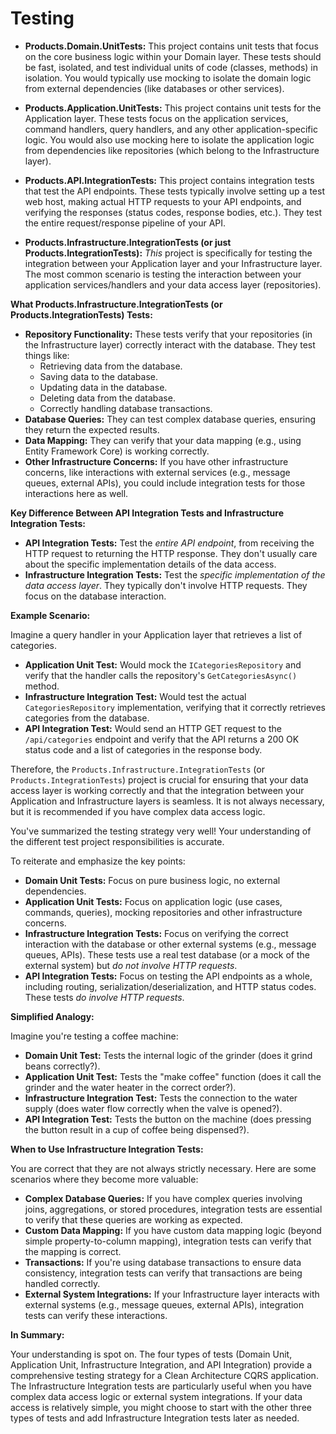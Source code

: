 # Testing

- **Products.Domain.UnitTests:** This project contains unit tests that focus on the core business logic within your Domain layer. These tests should be fast, isolated, and test individual units of code (classes, methods) in isolation. You would typically use mocking to isolate the domain logic from external dependencies (like databases or other services).

- **Products.Application.UnitTests:** This project contains unit tests for the Application layer. These tests focus on the application services, command handlers, query handlers, and any other application-specific logic. You would also use mocking here to isolate the application logic from dependencies like repositories (which belong to the Infrastructure layer).

- **Products.API.IntegrationTests:** This project contains integration tests that test the API endpoints. These tests typically involve setting up a test web host, making actual HTTP requests to your API endpoints, and verifying the responses (status codes, response bodies, etc.). They test the entire request/response pipeline of your API.

- **Products.Infrastructure.IntegrationTests (or just Products.IntegrationTests):** _This_ project is specifically for testing the integration between your Application layer and your Infrastructure layer. The most common scenario is testing the interaction between your application services/handlers and your data access layer (repositories).

**What Products.Infrastructure.IntegrationTests (or Products.IntegrationTests) Tests:**

- **Repository Functionality:** These tests verify that your repositories (in the Infrastructure layer) correctly interact with the database. They test things like:
  - Retrieving data from the database.
  - Saving data to the database.
  - Updating data in the database.
  - Deleting data from the database.
  - Correctly handling database transactions.
- **Database Queries:** They can test complex database queries, ensuring they return the expected results.
- **Data Mapping:** They can verify that your data mapping (e.g., using Entity Framework Core) is working correctly.
- **Other Infrastructure Concerns:** If you have other infrastructure concerns, like interactions with external services (e.g., message queues, external APIs), you could include integration tests for those interactions here as well.

**Key Difference Between API Integration Tests and Infrastructure Integration Tests:**

- **API Integration Tests:** Test the _entire API endpoint_, from receiving the HTTP request to returning the HTTP response. They don't usually care about the specific implementation details of the data access.
- **Infrastructure Integration Tests:** Test the _specific implementation of the data access layer_. They typically don't involve HTTP requests. They focus on the database interaction.

**Example Scenario:**

Imagine a query handler in your Application layer that retrieves a list of categories.

- **Application Unit Test:** Would mock the `ICategoriesRepository` and verify that the handler calls the repository's `GetCategoriesAsync()` method.
- **Infrastructure Integration Test:** Would test the actual `CategoriesRepository` implementation, verifying that it correctly retrieves categories from the database.
- **API Integration Test:** Would send an HTTP GET request to the `/api/categories` endpoint and verify that the API returns a 200 OK status code and a list of categories in the response body.

Therefore, the `Products.Infrastructure.IntegrationTests` (or `Products.IntegrationTests`) project is crucial for ensuring that your data access layer is working correctly and that the integration between your Application and Infrastructure layers is seamless. It is not always necessary, but it is recommended if you have complex data access logic.

You've summarized the testing strategy very well! Your understanding of the different test project responsibilities is accurate.

To reiterate and emphasize the key points:

- **Domain Unit Tests:** Focus on pure business logic, no external dependencies.
- **Application Unit Tests:** Focus on application logic (use cases, commands, queries), mocking repositories and other infrastructure concerns.
- **Infrastructure Integration Tests:** Focus on verifying the correct interaction with the database or other external systems (e.g., message queues, APIs). These tests use a real test database (or a mock of the external system) but _do not involve HTTP requests_.
- **API Integration Tests:** Focus on testing the API endpoints as a whole, including routing, serialization/deserialization, and HTTP status codes. These tests _do involve HTTP requests_.

**Simplified Analogy:**

Imagine you're testing a coffee machine:

- **Domain Unit Test:** Tests the internal logic of the grinder (does it grind beans correctly?).
- **Application Unit Test:** Tests the "make coffee" function (does it call the grinder and the water heater in the correct order?).
- **Infrastructure Integration Test:** Tests the connection to the water supply (does water flow correctly when the valve is opened?).
- **API Integration Test:** Tests the button on the machine (does pressing the button result in a cup of coffee being dispensed?).

**When to Use Infrastructure Integration Tests:**

You are correct that they are not always strictly necessary. Here are some scenarios where they become more valuable:

- **Complex Database Queries:** If you have complex queries involving joins, aggregations, or stored procedures, integration tests are essential to verify that these queries are working as expected.
- **Custom Data Mapping:** If you have custom data mapping logic (beyond simple property-to-column mapping), integration tests can verify that the mapping is correct.
- **Transactions:** If you're using database transactions to ensure data consistency, integration tests can verify that transactions are being handled correctly.
- **External System Integrations:** If your Infrastructure layer interacts with external systems (e.g., message queues, external APIs), integration tests can verify these interactions.

**In Summary:**

Your understanding is spot on. The four types of tests (Domain Unit, Application Unit, Infrastructure Integration, and API Integration) provide a comprehensive testing strategy for a Clean Architecture CQRS application. The Infrastructure Integration tests are particularly useful when you have complex data access logic or external system integrations. If your data access is relatively simple, you might choose to start with the other three types of tests and add Infrastructure Integration tests later as needed.
